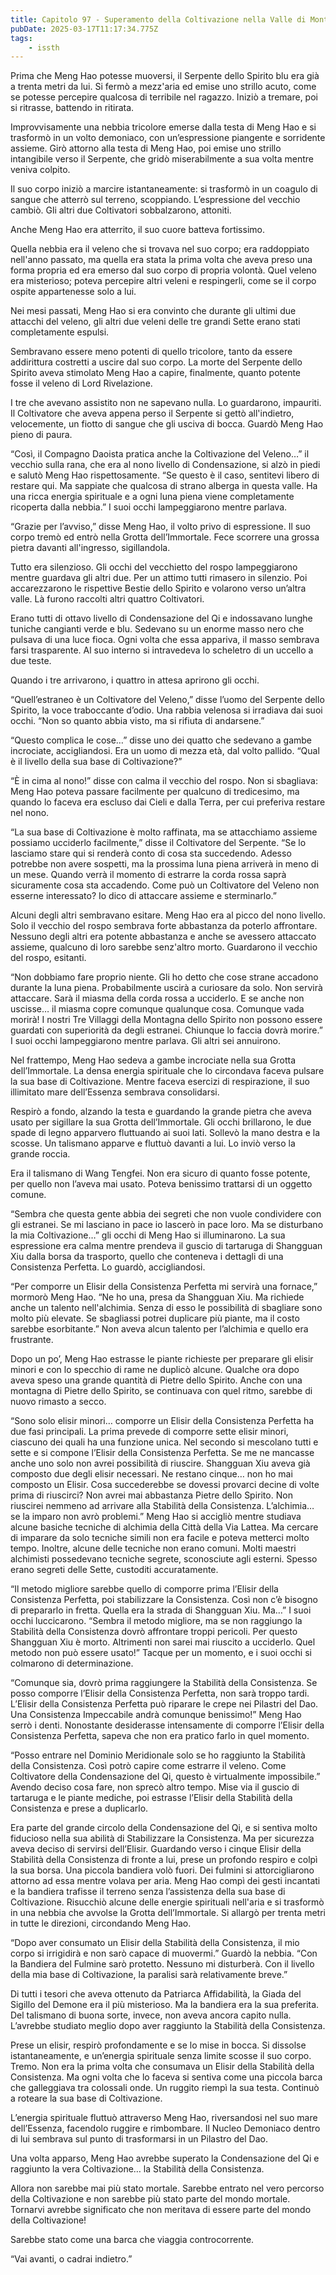 ```yaml
---
title: Capitolo 97 - Superamento della Coltivazione nella Valle di Montagna
pubDate: 2025-03-17T11:17:34.775Z
tags:
    - issth
---
```



Prima che Meng Hao potesse muoversi, il Serpente dello Spirito blu era già a trenta metri da lui. Si fermò a mezz'aria ed emise uno strillo acuto, come se potesse percepire qualcosa di terribile nel ragazzo. Iniziò a tremare, poi si ritrasse, battendo in ritirata.


Improvvisamente una nebbia tricolore emerse dalla testa di Meng Hao e si trasformò in un volto demoniaco, con un’espressione piangente e sorridente assieme. Girò attorno alla testa di Meng Hao, poi emise uno strillo intangibile verso il Serpente, che gridò miserabilmente a sua volta mentre veniva colpito.


Il suo corpo iniziò a marcire istantaneamente: si trasformò in un coagulo di sangue che atterrò sul terreno, scoppiando. L’espressione del vecchio cambiò. Gli altri due Coltivatori sobbalzarono, attoniti.


Anche Meng Hao era atterrito, il suo cuore batteva fortissimo.


Quella nebbia era il veleno che si trovava nel suo corpo; era raddoppiato nell'anno passato, ma quella era stata la prima volta che aveva preso una forma propria ed era emerso dal suo corpo di propria volontà. Quel veleno era misterioso; poteva percepire altri veleni e respingerli, come se il corpo ospite appartenesse solo a lui.


Nei mesi passati, Meng Hao si era convinto che durante gli ultimi due attacchi del veleno, gli altri due veleni delle tre grandi Sette erano stati completamente espulsi.


Sembravano essere meno potenti di quello tricolore, tanto da essere addirittura costretti a uscire dal suo corpo. La morte del Serpente dello Spirito aveva stimolato Meng Hao a capire, finalmente, quanto potente fosse il veleno di Lord Rivelazione.


I tre che avevano assistito non ne sapevano nulla. Lo guardarono, impauriti. Il Coltivatore che aveva appena perso il Serpente si gettò all'indietro, velocemente, un fiotto di sangue che gli usciva di bocca. Guardò Meng Hao pieno di paura.


“Così, il Compagno Daoista pratica anche la Coltivazione del Veleno…” il vecchio sulla rana, che era al nono livello di Condensazione, si alzò in piedi e salutò Meng Hao rispettosamente. “Se questo è il caso, sentitevi libero di restare qui. Ma sappiate che qualcosa di strano alberga in questa valle. Ha una ricca energia spirituale e a ogni luna piena viene completamente ricoperta dalla nebbia.” I suoi occhi lampeggiarono mentre parlava.


“Grazie per l’avviso,” disse Meng Hao, il volto privo di espressione. Il suo corpo tremò ed entrò nella Grotta dell’Immortale. Fece scorrere una grossa pietra davanti all'ingresso, sigillandola.


Tutto era silenzioso. Gli occhi del vecchietto del rospo lampeggiarono mentre guardava gli altri due. Per un attimo tutti rimasero in silenzio. Poi accarezzarono le rispettive Bestie dello Spirito e volarono verso un’altra valle. Là furono raccolti altri quattro Coltivatori.


Erano tutti di ottavo livello di Condensazione del Qi e indossavano lunghe tuniche cangianti verde e blu. Sedevano su un enorme masso nero che pulsava di una luce fioca. Ogni volta che essa appariva, il masso sembrava farsi trasparente. Al suo interno si intravedeva lo scheletro di un uccello a due teste.


Quando i tre arrivarono, i quattro in attesa aprirono gli occhi.


“Quell’estraneo è un Coltivatore del Veleno,” disse l’uomo del Serpente dello Spirito, la voce traboccante d’odio. Una rabbia velenosa si irradiava dai suoi occhi. “Non so quanto abbia visto, ma si rifiuta di andarsene.”


“Questo complica le cose…” disse uno dei quatto che sedevano a gambe incrociate, accigliandosi. Era un uomo di mezza età, dal volto pallido. “Qual è il livello della sua base di Coltivazione?”


“È in cima al nono!” disse con calma il vecchio del rospo. Non si sbagliava: Meng Hao poteva passare facilmente per qualcuno di tredicesimo, ma quando lo faceva era escluso dai Cieli e dalla Terra, per cui preferiva restare nel nono.


“La sua base di Coltivazione è molto raffinata, ma se attacchiamo assieme possiamo ucciderlo facilmente,” disse il Coltivatore del Serpente. “Se lo lasciamo stare qui si renderà conto di cosa sta succedendo. Adesso potrebbe non avere sospetti, ma la prossima luna piena arriverà in meno di un mese. Quando verrà il momento di estrarre la corda rossa saprà sicuramente cosa sta accadendo. Come può un Coltivatore del Veleno non esserne interessato? Io dico di attaccare assieme e sterminarlo.”


Alcuni degli altri sembravano esitare. Meng Hao era al picco del nono livello. Solo il vecchio del rospo sembrava forte abbastanza da poterlo affrontare. Nessuno degli altri era potente abbastanza e anche se avessero attaccato assieme, qualcuno di loro sarebbe senz'altro morto. Guardarono il vecchio del rospo, esitanti.


“Non dobbiamo fare proprio niente. Gli ho detto che cose strane accadono durante la luna piena. Probabilmente uscirà a curiosare da solo. Non servirà attaccare. Sarà il miasma della corda rossa a ucciderlo. E se anche non uscisse… il miasma copre comunque qualunque cosa. Comunque vada morirà! I nostri Tre Villaggi della Montagna dello Spirito non possono essere guardati con superiorità da degli estranei. Chiunque lo faccia dovrà morire.” I suoi occhi lampeggiarono mentre parlava. Gli altri sei annuirono.


Nel frattempo, Meng Hao sedeva a gambe incrociate nella sua Grotta dell’Immortale. La densa energia spirituale che lo circondava faceva pulsare la sua base di Coltivazione. Mentre faceva esercizi di respirazione, il suo illimitato mare dell’Essenza sembrava consolidarsi.


Respirò a fondo, alzando la testa e guardando la grande pietra che aveva usato per sigillare la sua Grotta dell’Immortale. Gli occhi brillarono, le due spade di legno apparvero fluttuando ai suoi lati. Sollevò la mano destra e la scosse. Un talismano apparve e fluttuò davanti a lui. Lo inviò verso la grande roccia.


Era il talismano di Wang Tengfei. Non era sicuro di quanto fosse potente, per quello non l’aveva mai usato. Poteva benissimo trattarsi di un oggetto comune.


“Sembra che questa gente abbia dei segreti che non vuole condividere con gli estranei. Se mi lasciano in pace io lascerò in pace loro. Ma se disturbano la mia Coltivazione…” gli occhi di Meng Hao si illuminarono. La sua espressione era calma mentre prendeva il guscio di tartaruga di Shangguan Xiu dalla borsa da trasporto, quello che conteneva i dettagli di una Consistenza Perfetta. Lo guardò, accigliandosi.


“Per comporre un Elisir della Consistenza Perfetta mi servirà una fornace,” mormorò Meng Hao. “Ne ho una, presa da Shangguan Xiu. Ma richiede anche un talento nell'alchimia. Senza di esso le possibilità di sbagliare sono molto più elevate. Se sbagliassi potrei duplicare più piante, ma il costo sarebbe esorbitante.” Non aveva alcun talento per l’alchimia e quello era frustrante.


Dopo un po’, Meng Hao estrasse le piante richieste per preparare gli elisir minori e con lo specchio di rame ne duplicò alcune. Qualche ora dopo aveva speso una grande quantità di Pietre dello Spirito. Anche con una montagna di Pietre dello Spirito, se continuava con quel ritmo, sarebbe di nuovo rimasto a secco.


“Sono solo elisir minori… comporre un Elisir della Consistenza Perfetta ha due fasi principali. La prima prevede di comporre sette elisir minori, ciascuno dei quali ha una funzione unica. Nel secondo si mescolano tutti e sette e si compone l’Elisir della Consistenza Perfetta. Se me ne mancasse anche uno solo non avrei possibilità di riuscire. Shangguan Xiu aveva già composto due degli elisir necessari. Ne restano cinque… non ho mai composto un Elisir. Cosa succederebbe se dovessi provarci decine di volte prima di riuscirci? Non avrei mai abbastanza Pietre dello Spirito. Non riuscirei nemmeno ad arrivare alla Stabilità della Consistenza. L’alchimia… se la imparo non avrò problemi.” Meng Hao si accigliò mentre studiava alcune basiche tecniche di alchimia della Città della Via Lattea. Ma cercare di imparare da solo tecniche simili non era facile e poteva metterci molto tempo. Inoltre, alcune delle tecniche non erano comuni. Molti maestri alchimisti possedevano tecniche segrete, sconosciute agli esterni. Spesso erano segreti delle Sette, custoditi accuratamente.


“Il metodo migliore sarebbe quello di comporre prima l’Elisir della Consistenza Perfetta, poi stabilizzare la Consistenza. Così non c’è bisogno di prepararlo in fretta. Quella era la strada di Shangguan Xiu. Ma…” I suoi occhi luccicarono. “Sembra il metodo migliore, ma se non raggiungo la Stabilità della Consistenza dovrò affrontare troppi pericoli. Per questo Shangguan Xiu è morto. Altrimenti non sarei mai riuscito a ucciderlo. Quel metodo non può essere usato!” Tacque per un momento, e i suoi occhi si colmarono di determinazione.


“Comunque sia, dovrò prima raggiungere la Stabilità della Consistenza. Se posso comporre l’Elisir della Consistenza Perfetta, non sarà troppo tardi. L’Elisir della Consistenza Perfetta può riparare le crepe nei Pilastri del Dao. Una Consistenza Impeccabile andrà comunque benissimo!” Meng Hao serrò i denti. Nonostante desiderasse intensamente di comporre l’Elisir della Consistenza Perfetta, sapeva che non era pratico farlo in quel momento.


“Posso entrare nel Dominio Meridionale solo se ho raggiunto la Stabilità della Consistenza. Così potrò capire come estrarre il veleno. Come Coltivatore della Condensazione del Qi, questo è virtualmente impossibile.” Avendo deciso cosa fare, non sprecò altro tempo. Mise via il guscio di tartaruga e le piante mediche, poi estrasse l’Elisir della Stabilità della Consistenza e prese a duplicarlo.


Era parte del grande circolo della Condensazione del Qi, e si sentiva molto fiducioso nella sua abilità di Stabilizzare la Consistenza. Ma per sicurezza aveva deciso di servirsi dell’Elisir. Guardando verso i cinque Elisir della Stabilità della Consistenza di fronte a lui, prese un profondo respiro e colpì la sua borsa. Una piccola bandiera volò fuori. Dei fulmini si attorcigliarono attorno ad essa mentre volava per aria. Meng Hao compì dei gesti incantati e la bandiera trafisse il terreno senza l’assistenza della sua base di Coltivazione. Risucchiò alcune delle energie spirituali nell'aria e si trasformò in una nebbia che avvolse la Grotta dell’Immortale. Si allargò per trenta metri in tutte le direzioni, circondando Meng Hao.


“Dopo aver consumato un Elisir della Stabilità della Consistenza, il mio corpo si irrigidirà e non sarò capace di muovermi.” Guardò la nebbia. “Con la Bandiera del Fulmine sarò protetto. Nessuno mi disturberà. Con il livello della mia base di Coltivazione, la paralisi sarà relativamente breve.”


Di tutti i tesori che aveva ottenuto da Patriarca Affidabilità, la Giada del Sigillo del Demone era il più misterioso. Ma la bandiera era la sua preferita. Del talismano di buona sorte, invece, non aveva ancora capito nulla. L’avrebbe studiato meglio dopo aver raggiunto la Stabilità della Consistenza.


Prese un elisir, respirò profondamente e se lo mise in bocca. Si dissolse istantaneamente, e un’energia spirituale senza limite scosse il suo corpo. Tremo. Non era la prima volta che consumava un Elisir della Stabilità della Consistenza. Ma ogni volta che lo faceva si sentiva come una piccola barca che galleggiava tra colossali onde. Un ruggito riempì la sua testa. Continuò a roteare la sua base di Coltivazione.


L’energia spirituale fluttuò attraverso Meng Hao, riversandosi nel suo mare dell’Essenza, facendolo ruggire e rimbombare. Il Nucleo Demoniaco dentro di lui sembrava sul punto di trasformarsi in un Pilastro del Dao.


Una volta apparso, Meng Hao avrebbe superato la Condensazione del Qi e raggiunto la vera Coltivazione… la Stabilità della Consistenza.


Allora non sarebbe mai più stato mortale. Sarebbe entrato nel vero percorso della Coltivazione e non sarebbe più stato parte del mondo mortale. Tornarvi avrebbe significato che non meritava di essere parte del mondo della Coltivazione!


Sarebbe stato come una barca che viaggia controcorrente.


“Vai avanti, o cadrai indietro.”





